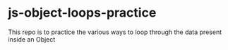 # js-object-loops-practice

This repo is to practice the various ways to loop through the data present inside an Object
